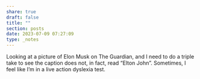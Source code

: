 ```yaml
---
share: true
draft: false
title: ""
section: posts
date: 2023-07-09 07:27:09
type: _notes
---
```


Looking at a picture of Elon Musk on The Guardian, and I need to do a triple take to see the caption does not, in fact, read “Elton John”. Sometimes, I feel like I’m in a live action dyslexia test. 

